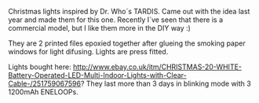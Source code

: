Christmas lights inspired by Dr. Who´s TARDIS. Came out with the idea last year and made them for this one. Recently I´ve seen that there is a commercial model, but I like them more in the DIY way :)

They are 2 printed files epoxied together after glueing the smoking paper windows for light difusing. Lights are press fitted.

Lights bought here: http://www.ebay.co.uk/itm/CHRISTMAS-20-WHITE-Battery-Operated-LED-Multi-Indoor-Lights-with-Clear-Cable-/251759067596?
They last more than 3 days in blinking mode with 3 1200mAh ENELOOPs.
